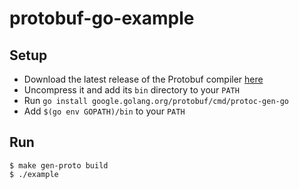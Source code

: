 # protobuf-go-example

## Setup

- Download the latest release of the Protobuf compiler [here](https://github.com/protocolbuffers/protobuf/releases)
- Uncompress it and add its `bin` directory to your `PATH`
- Run `go install google.golang.org/protobuf/cmd/protoc-gen-go`
- Add `$(go env GOPATH)/bin` to your `PATH`

## Run

    $ make gen-proto build
    $ ./example